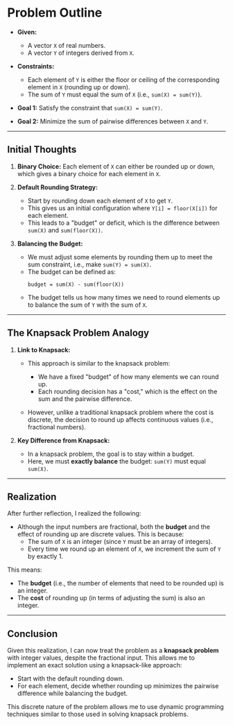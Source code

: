 # Problem Outline

- **Given:**
  - A vector `X` of real numbers.
  - A vector `Y` of integers derived from `X`.
  
- **Constraints:**
  - Each element of `Y` is either the floor or ceiling of the corresponding element in `X` (rounding up or down).
  - The sum of `Y` must equal the sum of `X` (i.e., `sum(X) = sum(Y)`).
  
- **Goal 1:** Satisfy the constraint that `sum(X) = sum(Y)`.
- **Goal 2:** Minimize the sum of pairwise differences between `X` and `Y`.

---

## Initial Thoughts

1. **Binary Choice:** 
   Each element of `X` can either be rounded up or down, which gives a binary choice for each element in `X`.

2. **Default Rounding Strategy:**
   - Start by rounding down each element of `X` to get `Y`.
   - This gives us an initial configuration where `Y[i] = floor(X[i])` for each element.
   - This leads to a "budget" or deficit, which is the difference between `sum(X)` and `sum(floor(X))`.

3. **Balancing the Budget:**
   - We must adjust some elements by rounding them up to meet the sum constraint, i.e., make `sum(Y) = sum(X)`.
   - The budget can be defined as:
     ```
     budget = sum(X) - sum(floor(X))
     ```
   - The budget tells us how many times we need to round elements up to balance the sum of `Y` with the sum of `X`.

---

## The Knapsack Problem Analogy

1. **Link to Knapsack:**
   - This approach is similar to the knapsack problem:
     - We have a fixed "budget" of how many elements we can round up.
     - Each rounding decision has a "cost," which is the effect on the sum and the pairwise difference.
     
   - However, unlike a traditional knapsack problem where the cost is discrete, the decision to round up affects continuous values (i.e., fractional numbers). 

2. **Key Difference from Knapsack:**
   - In a knapsack problem, the goal is to stay within a budget.
   - Here, we must **exactly balance** the budget: `sum(Y)` must equal `sum(X)`.

---

## Realization

After further reflection, I realized the following:

- Although the input numbers are fractional, both the **budget** and the effect of rounding up are discrete values. This is because:
  - The sum of `X` is an integer (since `Y` must be an array of integers).
  - Every time we round up an element of `X`, we increment the sum of `Y` by exactly 1.
  
This means:
- The **budget** (i.e., the number of elements that need to be rounded up) is an integer.
- The **cost** of rounding up (in terms of adjusting the sum) is also an integer.

---

## Conclusion

Given this realization, I can now treat the problem as a **knapsack problem** with integer values, despite the fractional input. This allows me to implement an exact solution using a knapsack-like approach:

- Start with the default rounding down.
- For each element, decide whether rounding up minimizes the pairwise difference while balancing the budget.

This discrete nature of the problem allows me to use dynamic programming techniques similar to those used in solving knapsack problems.
